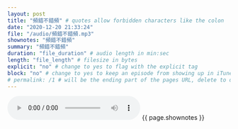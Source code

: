```yaml
---
layout: post
title: "頻錯不錯頻" # quotes allow forbidden characters like the colon
date: "2020-12-20 21:33:24"
file: "/audio/頻錯不錯頻.mp3"
shownotes: "頻錯不錯頻"
summary: "頻錯不錯頻"
duration: "file_duration" # audio length in min:sec
length: "file_length" # filesize in bytes
explicit: "no" # change to yes to flag with the explicit tag
block: "no" # change to yes to keep an episode from showing up in iTunes
# permalink: /1 # will be the ending part of the pages URL, delete to default to the title
---
```


<audio controls>
<source src="{{site.url}}{{site.baseurl}}{{ page.file }}" type="audio/x-mp3">
Your browser does not support the audio element.
</audio>
{{ page.shownotes }}
